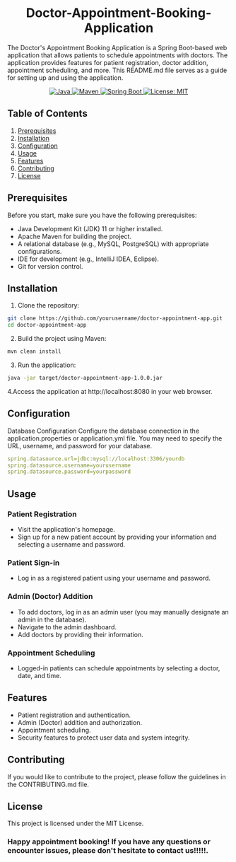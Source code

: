 # <h1 align ="center">Doctor-Appointment-Booking-Application</h1>
The Doctor's Appointment Booking Application is a Spring Boot-based web application that allows patients to schedule appointments with doctors.
The application provides features for patient registration, doctor addition, appointment scheduling, and more. This README.md file serves as a guide for setting up and using the application.
<p align ="center">
<a href="Java url"> 
  <img alt="Java" src="https://img.shields.io/badge/Java->=8-darkblue.svg"/>
</a>
<a href="Maven url"> 
  <img alt="Maven" src="https://img.shields.io/badge/maven-4.0.0-brightgreen.svg"/>
</a>
<a href="Spring Boot url"> 
  <img alt="Spring Boot" src="https://img.shields.io/badge/Spring Boot-3.1.4-brightgreen.svg"/>
</a>
<a href="Spring Boot url"> 
  <img alt="License: MIT" src="https://img.shields.io/badge/License-MIT-yellow.svg"/>
</a>
  
  ## Table of Contents

1. [Prerequisites](#prerequisites)
2. [Installation](#installation)
3. [Configuration](#configuration)
4. [Usage](#usage)
5. [Features](#features)
6. [Contributing](#contributing)
7. [License](#license)
## Prerequisites

Before you start, make sure you have the following prerequisites:

- Java Development Kit (JDK) 11 or higher installed.
- Apache Maven for building the project.
- A relational database (e.g., MySQL, PostgreSQL) with appropriate configurations.
- IDE for development (e.g., IntelliJ IDEA, Eclipse).
- Git for version control.
 ## Installation

1. Clone the repository:
 ```bash
 git clone https://github.com/yourusername/doctor-appointment-app.git
 cd doctor-appointment-app
 ```
   
2. Build the project using Maven:
  ``` bash
  mvn clean install
  ```
3. Run the application:
  ``` bash
java -jar target/doctor-appointment-app-1.0.0.jar
  ```
4.Access the application at http://localhost:8080 in your web browser.
## Configuration
Database Configuration
Configure the database connection in the application.properties or application.yml file. You may need to specify the URL, username, and password for your database.
``` yaml
spring.datasource.url=jdbc:mysql://localhost:3306/yourdb
spring.datasource.username=yourusername
spring.datasource.password=yourpassword
```
## Usage
  ### Patient Registration
   * Visit the application's homepage.
   * Sign up for a new patient account by providing your information and selecting a username and password.
  ### Patient Sign-in
   * Log in as a registered patient using your username and password.
  ###  Admin (Doctor) Addition
   * To add doctors, log in as an admin user (you may manually designate an admin in the database).
   * Navigate to the admin dashboard.
   * Add doctors by providing their information.
  ### Appointment Scheduling
  * Logged-in patients can schedule appointments by selecting a doctor, date, and time.
 ## Features
* Patient registration and authentication.
* Admin (Doctor) addition and authorization.
* Appointment scheduling.
* Security features to protect user data and system integrity.
 ## Contributing
 If you would like to contribute to the project, please follow the guidelines in the CONTRIBUTING.md file.

## License
This project is licensed under the MIT License.
### Happy appointment booking! If you have any questions or encounter issues, please don't hesitate to contact us!!!!!.






















